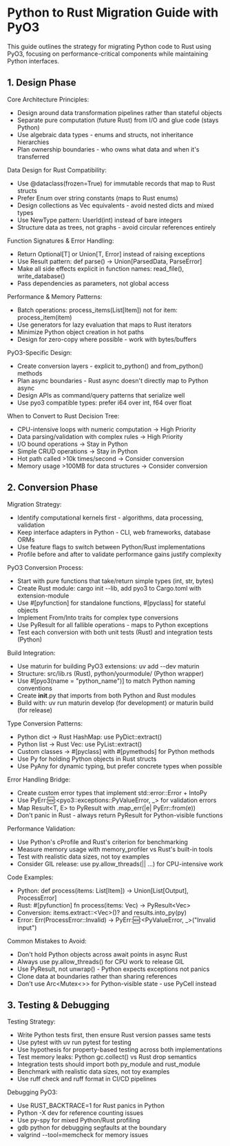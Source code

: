 # Python to Rust Migration Guide with PyO3

This guide outlines the strategy for migrating Python code to Rust using PyO3, focusing on performance-critical components while maintaining Python interfaces.

## 1. Design Phase

Core Architecture Principles:
- Design around data transformation pipelines rather than stateful objects
- Separate pure computation (future Rust) from I/O and glue code (stays Python)
- Use algebraic data types - enums and structs, not inheritance hierarchies
- Plan ownership boundaries - who owns what data and when it's transferred

Data Design for Rust Compatibility:
- Use @dataclass(frozen=True) for immutable records that map to Rust structs
- Prefer Enum over string constants (maps to Rust enums)
- Design collections as Vec<T> equivalents - avoid nested dicts and mixed types
- Use NewType pattern: UserId(int) instead of bare integers
- Structure data as trees, not graphs - avoid circular references entirely

Function Signatures & Error Handling:
- Return Optional[T] or Union[T, Error] instead of raising exceptions
- Use Result pattern: def parse() -> Union[ParsedData, ParseError]
- Make all side effects explicit in function names: read_file(), write_database()
- Pass dependencies as parameters, not global access

Performance & Memory Patterns:
- Batch operations: process_items(List[Item]) not for item: process_item(item)
- Use generators for lazy evaluation that maps to Rust iterators
- Minimize Python object creation in hot paths
- Design for zero-copy where possible - work with bytes/buffers

PyO3-Specific Design:
- Create conversion layers - explicit to_python() and from_python() methods
- Plan async boundaries - Rust async doesn't directly map to Python async
- Design APIs as command/query patterns that serialize well
- Use pyo3 compatible types: prefer i64 over int, f64 over float

When to Convert to Rust Decision Tree:
- CPU-intensive loops with numeric computation → High Priority
- Data parsing/validation with complex rules → High Priority  
- I/O bound operations → Stay in Python
- Simple CRUD operations → Stay in Python
- Hot path called >10k times/second → Consider conversion
- Memory usage >100MB for data structures → Consider conversion

## 2. Conversion Phase

Migration Strategy:
- Identify computational kernels first - algorithms, data processing, validation
- Keep interface adapters in Python - CLI, web frameworks, database ORMs
- Use feature flags to switch between Python/Rust implementations
- Profile before and after to validate performance gains justify complexity

PyO3 Conversion Process:
- Start with pure functions that take/return simple types (int, str, bytes)
- Create Rust module: cargo init --lib, add pyo3 to Cargo.toml with extension-module
- Use #[pyfunction] for standalone functions, #[pyclass] for stateful objects
- Implement From/Into traits for complex type conversions
- Use PyResult<T> for all fallible operations - maps to Python exceptions
- Test each conversion with both unit tests (Rust) and integration tests (Python)

Build Integration:
- Use maturin for building PyO3 extensions: uv add --dev maturin
- Structure: src/lib.rs (Rust), python/yourmodule/ (Python wrapper)
- Use #[pyo3(name = "python_name")] to match Python naming conventions
- Create __init__.py that imports from both Python and Rust modules
- Build with: uv run maturin develop (for development) or maturin build (for release)

Type Conversion Patterns:
- Python dict → Rust HashMap: use PyDict::extract()
- Python list → Rust Vec: use PyList::extract() 
- Custom classes → #[pyclass] with #[pymethods] for Python methods
- Use Py<T> for holding Python objects in Rust structs
- Use PyAny for dynamic typing, but prefer concrete types when possible

Error Handling Bridge:
- Create custom error types that implement std::error::Error + IntoPy<PyErr>
- Use PyErr::new::<pyo3::exceptions::PyValueError, _> for validation errors
- Map Result<T, E> to PyResult<T> with .map_err(|e| PyErr::from(e))
- Don't panic in Rust - always return PyResult for Python-visible functions

Performance Validation:
- Use Python's cProfile and Rust's criterion for benchmarking
- Measure memory usage with memory_profiler vs Rust's built-in tools
- Test with realistic data sizes, not toy examples
- Consider GIL release: use py.allow_threads(|| ...) for CPU-intensive work

Code Examples:
- Python: def process(items: List[Item]) -> Union[List[Output], ProcessError]
- Rust: #[pyfunction] fn process(items: Vec<PyItem>) -> PyResult<Vec<PyOutput>>
- Conversion: items.extract::<Vec<Item>>()? and results.into_py(py)
- Error: Err(ProcessError::Invalid) → PyErr::new::<PyValueError, _>("Invalid input")

Common Mistakes to Avoid:
- Don't hold Python objects across await points in async Rust
- Always use py.allow_threads() for CPU work to release GIL
- Use PyResult, not unwrap() - Python expects exceptions not panics
- Clone data at boundaries rather than sharing references
- Don't use Arc<Mutex<>> for Python-visible state - use PyCell instead

## 3. Testing & Debugging

Testing Strategy:
- Write Python tests first, then ensure Rust version passes same tests
- Use pytest with uv run pytest for testing
- Use hypothesis for property-based testing across both implementations
- Test memory leaks: Python gc.collect() vs Rust drop semantics
- Integration tests should import both py_module and rust_module
- Benchmark with realistic data sizes, not toy examples
- Use ruff check and ruff format in CI/CD pipelines

Debugging PyO3:
- Use RUST_BACKTRACE=1 for Rust panics in Python
- Python -X dev for reference counting issues  
- Use py-spy for mixed Python/Rust profiling
- gdb python for debugging segfaults at the boundary
- valgrind --tool=memcheck for memory issues